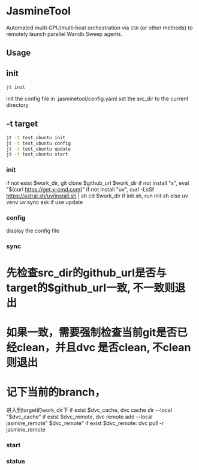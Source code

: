 # JasmineTool

Automated multi‑GPU/multi‑host orchestration via `SSH` (or other methods) to remotely launch parallel Wandb Sweep agents.


## Usage

## init

```bash
jt init
```
init the config file in .jasminetool/config.yaml
set the src_dir to the current directory


## -t target
```bash
jt -t test_ubuntu init
jt -t test_ubuntu config
jt -t test_ubuntu update
jt -t test_ubuntu start
```

### init
if not exist $work_dir, git clone $github_url $work_dir
if not install "x", eval "$(curl https://get.x-cmd.com)"
if not install "uv", curl -LsSf https://astral.sh/uv/install.sh | sh
cd $work_dir
if init.sh, run init.sh
else
   uv venv
   uv sync
ask if use update 

### config
display the config file

### sync
# 先检查src_dir的github_url是否与target的$github_url一致, 不一致则退出
# 如果一致，需要强制检查当前git是否已经clean，并且dvc 是否clean, 不clean则退出
# 记下当前的branch，
进入到target的work_dir下
if exist $dvc_cache, dvc cache dir --local "$dvc_cache"
if exist $dvc_remote, dvc remote add --local jasmine_remote" $dvc_remote"
if exist $dvc_remote:
    dvc pull -r jasmine_remote

### start

### status
